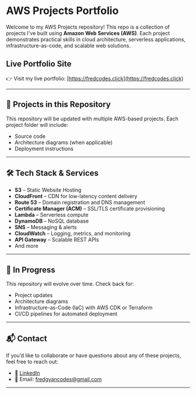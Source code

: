 # AWS Projects Portfolio

Welcome to my AWS Projects repository! This repo is a collection of projects I've built using **Amazon Web Services (AWS)**. Each project demonstrates practical skills in cloud architecture, serverless applications, infrastructure-as-code, and scalable web solutions.

## Live Portfolio Site

👉 Visit my live portfolio: [https://fredcodes.click](https://fredcodes.click)  

---

## 📁 Projects in this Repository

This repository will be updated with multiple AWS-based projects.
Each project folder will include:
- Source code
- Architecture diagrams (when applicable)
- Deployment instructions

---

## 🛠️ Tech Stack & Services

- **S3** – Static Website Hosting
- **CloudFront** – CDN for low-latency content delivery
- **Route 53** – Domain registration and DNS management
- **Certificate Manager (ACM)** – SSL/TLS certificate provisioning
- **Lambda** – Serverless compute
- **DynamoDB** – NoSQL database
- **SNS** – Messaging & alerts
- **CloudWatch** – Logging, metrics, and monitoring
- **API Gateway** – Scalable REST APIs
- And more

---

## 🚧 In Progress

This repository will evolve over time. Check back for:
- Project updates
- Architecture diagrams
- Infrastructure-as-Code (IaC) with AWS CDK or Terraform
- CI/CD pipelines for automated deployment

---

## 📬 Contact

If you’d like to collaborate or have questions about any of these projects, feel free to reach out:

- 💼 [LinkedIn](https://www.linkedin.com/in/fredick-boakye/)
- 📧 Email: fredgyancodes@gmail.com

---


